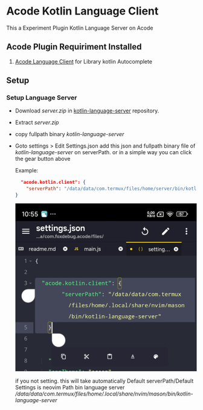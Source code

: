 # Acode Kotlin Language Client

This a Experiment Plugin Kotlin Language Server on Acode

## Acode Plugin Requiriment Installed

1. [Acode Language Client](https://acode.app/plugin/acode.language.client) for Library kotlin Autocomplete

## Setup

### Setup Language Server

- Download _server.zip_ in [kotlin-language-server](https://github.com/fwcd/kotlin-language-server) repository.

- Extract _server.zip_

- copy fullpath binary _kotlin-language-server_

- Goto settings > Edit Settings.json
  add this json and fullpath binary file of _kotlin-language-server_ on serverPath.
  or in a simple way you can click the gear button above

  Example:

  ```json
    "acode.kotlin.client": {
      "serverPath": "/data/data/com.termux/files/home/server/bin/kotlin-language-server"
  }
  ```

  ![Example](./settings.jpg)

  if you not setting. this will take automatically Default serverPath/Default Settings
  is neovim Path bin language server
  _/data/data/com.termux/files/home/.local/share/nvim/mason/bin/kotlin-language-server_
